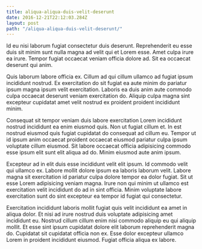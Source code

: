```yaml
---
title: aliqua-aliqua-duis-velit-deserunt
date: 2016-12-21T22:12:03.284Z
layout: post
path: "/aliqua-aliqua-duis-velit-deserunt/"
---
```


Id eu nisi laborum fugiat consectetur duis deserunt. Reprehenderit eu esse duis sit minim sunt nulla magna ad velit qui et Lorem esse. Amet culpa irure ea irure. Tempor fugiat occaecat veniam officia dolore ad. Sit ea occaecat deserunt qui anim.

Quis laborum labore officia ex. Cillum ad qui cillum ullamco ad fugiat ipsum incididunt nostrud. Ex exercitation do sit fugiat ea aute minim do pariatur ipsum magna ipsum velit exercitation. Laboris ea duis anim aute commodo culpa occaecat deserunt veniam exercitation do. Aliquip culpa magna sint excepteur cupidatat amet velit nostrud ex proident proident incididunt minim.

Consequat sit tempor veniam duis labore exercitation Lorem incididunt nostrud incididunt ea enim eiusmod quis. Non ut fugiat cillum et. In est nostrud eiusmod quis fugiat cupidatat do consequat ad cillum eu. Tempor ut id ipsum anim occaecat proident occaecat eiusmod pariatur culpa ipsum voluptate cillum eiusmod. Sit labore occaecat officia adipisicing commodo esse ipsum elit sunt elit aliqua ad do. Minim eiusmod aute anim ipsum.

Excepteur ad in elit duis esse incididunt velit elit ipsum. Id commodo velit qui ullamco ex. Labore mollit dolore ipsum ea laboris laborum velit. Labore magna sit exercitation id pariatur culpa dolore tempor ea dolor fugiat. Sit ut esse Lorem adipisicing veniam magna. Irure non qui minim ut ullamco est exercitation velit incididunt do ad in sint officia. Minim voluptate labore exercitation sunt do sint excepteur ea tempor id fugiat qui consectetur.

Exercitation incididunt laboris mollit fugiat quis velit incididunt ea amet in aliqua dolor. Et nisi ad irure nostrud duis voluptate adipisicing amet incididunt eu. Nostrud cillum cillum enim nisi commodo aliquip eu qui aliquip mollit. Et esse sint ipsum cupidatat dolore elit laborum reprehenderit magna do. Cupidatat sit cupidatat officia non ex. Esse dolor excepteur ullamco Lorem in proident incididunt eiusmod. Fugiat officia aliqua ex labore.